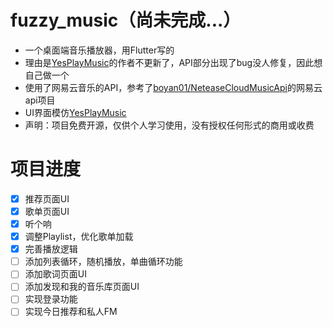 <!--
 * @Creator: Odd
 * @Date: 2023-01-04 03:00:45
 * @LastEditTime: 2023-01-19 22:00:44
 * @FilePath: \fuzzy_music\README.md
 * @Description: 
-->
# fuzzy_music（尚未完成...）

- 一个桌面端音乐播放器，用Flutter写的
- 理由是[YesPlayMusic](https://github.com/qier222/YesPlayMusic)的作者不更新了，API部分出现了bug没人修复，因此想自己做一个
- 使用了网易云音乐的API，参考了[boyan01/NeteaseCloudMusicApi](https://github.com/boyan01/NeteaseCloudMusicApi)的网易云api项目
- UI界面模仿[YesPlayMusic](https://github.com/qier222/YesPlayMusic)
- 声明：项目免费开源，仅供个人学习使用，没有授权任何形式的商用或收费

# 项目进度

- [x] 推荐页面UI
- [x] 歌单页面UI
- [x] 听个响
- [x] 调整Playlist，优化歌单加载
- [x] 完善播放逻辑
- [ ] 添加列表循环，随机播放，单曲循环功能
- [ ] 添加歌词页面UI
- [ ] 添加发现和我的音乐库页面UI
- [ ] 实现登录功能
- [ ] 实现今日推荐和私人FM
